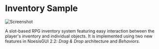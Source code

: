 # Inventory Sample

![Screenshot](https://github.com/Noesis/Noesis.github.io/blob/master/NoesisGUI/Samples/Inventory/Screenshot.png)

A slot-based RPG inventory system featuring easy interaction between the player's inventory and individual objects. It is implemented using two new features in NoesisGUI 2.2: *Drag & Drop* architecture and *Behaviors*.